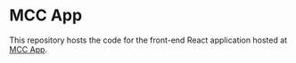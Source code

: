 # MCC App

This repository hosts the code for the front-end React application hosted at [MCC App](https://mcc-react.vercel.app/).
